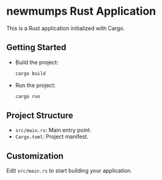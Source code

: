 # newmumps Rust Application

This is a Rust application initialized with Cargo.

## Getting Started

- Build the project:
  ```sh
  cargo build
  ```
- Run the project:
  ```sh
  cargo run
  ```

## Project Structure
- `src/main.rs`: Main entry point.
- `Cargo.toml`: Project manifest.

## Customization
Edit `src/main.rs` to start building your application.
